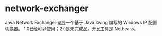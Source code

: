 # network-exchanger
Java Network Exchanger
这是一个基于 Java Swing 编写的 Windows IP 配置切换器。
1.0已经可以使用；2.0是未完成品。开发工具是 Netbeans。
